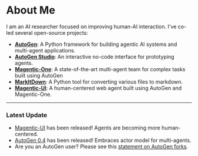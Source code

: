 # About Me

I am an AI researcher focused on improving human-AI interaction. I've co-led several open-source projects:

- **[AutoGen](https://aka.ms/autogen-gh)**: A Python framework for building agentic AI systems and multi-agent applications.
- **[AutoGen Studio](https://github.com/microsoft/autogen/tree/main/python/packages/autogen-studio)**: An interactive no-code interface for prototyping agents.
- **[Magentic-One](https://aka.ms/magentic-one)**: A state-of-the-art multi-agent team for complex tasks built using AutoGen
- **[MarkItDown](https://github.com/microsoft/markitdown)**: A Python tool for converting various files to markdown.
- **[Magentic-UI](https://github.com/microsoft/magentic-ui)**: A human-centered web agent built using AutoGen and Magentic-One.

---

### Latest Update

- [Magentic-UI](https://www.microsoft.com/en-us/research/blog/magentic-ui-an-experimental-human-centered-web-agent/) has been released! Agents are becoming more human-centered.
- [AutoGen 0.4](aka.ms/autogen) has been released! Embraces actor model for multi-agents.
- Are you an AutoGen user? Please see this [statement on AutoGen forks](https://github.com/microsoft/autogen/discussions/4217).
